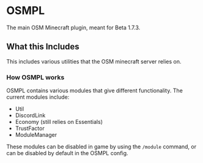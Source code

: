 # OSMPL
The main OSM Minecraft plugin, meant for Beta 1.7.3.

## What this Includes
This includes various utilities that the OSM minecraft server relies on.

### How OSMPL works
OSMPL contains various modules that give different functionality. The current modules include:
- Util
- DiscordLink
- Economy (still relies on Essentials)
- TrustFactor
- ModuleManager

These modules can be disabled in game by using the `/module` command, or can be disabled by default in the OSMPL config.